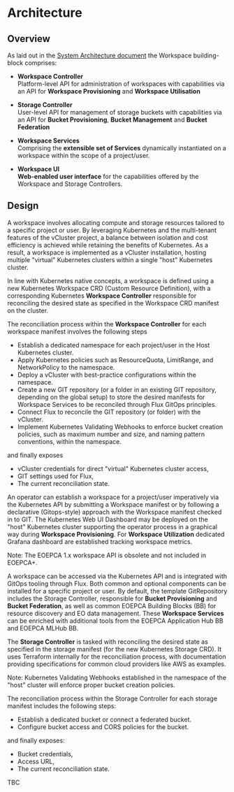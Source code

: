# Architecture

## Overview
As laid out in the [System Architecture document](https://eoepca.readthedocs.io/projects/architecture/) the Workspace building-block comprises:

* **Workspace Controller**<br>
  Platform-level API for administration of workspaces with capabilities via an API for **Workspace Provisioning** and **Workspace Utilisation**

* **Storage Controller**<br>
  User-level API for management of storage buckets with capabilities via an API for **Bucket Provisioning**, **Bucket Management** and **Bucket Federation**

* **Workspace Services**<br>
  Comprising the **extensible set of Services** dynamically instantiated on a workspace within the scope of a project/user.

* **Workspace UI**<br>
  **Web-enabled user interface** for the capabilities offered by the Workspace and Storage Controllers.

## Design

A workspace involves allocating compute and storage resources tailored to a specific project or user. By leveraging Kubernetes and the multi-tenant features of the vCluster project, a balance between isolation and cost efficiency is achieved while retaining the benefits of Kubernetes. As a result, a workspace is implemented as a vCluster installation, hosting multiple "virtual" Kubernetes clusters within a single "host" Kubernetes cluster.

In line with Kubernetes native concepts, a workspace is defined using a new Kubernetes Workspace CRD (Custom Resource Definition), with a corresponding Kubernetes **Workspace Controller** responsible for reconciling the desired state as specified in the Workspace CRD manifest on the cluster.

The reconciliation process within the **Workspace Controller** for each workspace manifest involves the following steps

- Establish a dedicated namespace for each project/user in the Host Kubernetes cluster.
- Apply Kubernetes policies such as ResourceQuota, LimitRange, and NetworkPolicy to the namespace.
- Deploy a vCluster with best-practice configurations within the namespace.
- Create a new GIT repository (or a folder in an existing GIT repository, depending on the global setup) to store the desired manifests for Workspace Services to be reconciled through Flux GitOps principles.
- Connect Flux to reconcile the GIT repository (or folder) with the vCluster.
- Implement Kubernetes Validating Webhooks to enforce bucket creation policies, such as maximum number and size, and naming pattern conventions, within the namespace.

and finally exposes

- vCluster credentials for direct "virtual" Kubernetes cluster access,
- GIT settings used for Flux,
- The current reconciliation state.

An operator can establish a workspace for a project/user imperatively via the Kubernetes API by submitting a Workspace manifest or by following a declarative (Gitops-style) approach with the Workspace manifest checked in to GIT. The Kubernetes Web UI Dashboard may be deployed on the "host" Kubernetes cluster supporting the operator process in a graphical way during **Workspace Provisioning**. For **Workspace Utilization** dedicated Grafana dashboard are established tracking workspace metrics.

Note: The EOEPCA 1.x workspace API is obsolete and not included in EOEPCA+.

A workspace can be accessed via the Kubernetes API and is integrated with GitOps tooling through Flux. Both common and optional components can be installed for a specific project or user. By default, the template GitRepository includes the Storage Controller, responsible for **Bucket Provisioning** and **Bucket Federation**, as well as common EOEPCA Building Blocks (BB) for resource discovery and EO data management. These **Workspace Services** can be enriched with additional tools from the EOEPCA Application Hub BB and EOEPCA MLHub BB.

The **Storage Controller** is tasked with reconciling the desired state as specified in the storage manifest (for the new Kubernetes Storage CRD). It uses Terraform internally for the reconciliation process, with documentation providing specifications for common cloud providers like AWS as examples.

Note: Kubernetes Validating Webhooks established in the namespace of the "host" cluster will enforce proper bucket creation policies.

The reconciliation process within the Storage Controller for each storage manifest includes the following steps:

- Establish a dedicated bucket or connect a federated bucket.
- Configure bucket access and CORS policies for the bucket.

and finally exposes:

- Bucket credentials,
- Access URL,
- The current reconciliation state.

TBC
